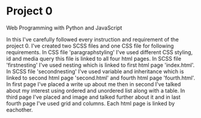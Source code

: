 # Project 0

Web Programming with Python and JavaScript

In this I've carefully followed every instruction and requirement of the project 0. I've created two SCSS files and one CSS file for following requirements. 
In CSS file 'paragraphstyling' I've used different CSS styling, id and media query this file is linked to all four html pages.
In SCSS file 'firstnesting' I've used nesting which is linked to first html page 'index.html'.
In SCSS file 'secondnesting' I've used variable and inheritance which is linked to second html page 'second.html' and fourth html page 'fourth.html'.
In first page I've placed a write up about me then in second I've talked about my interest using ordered and unordered list along with a table. In third page I've placed and image and talked further about it and in last fourth page I've used grid and columns.
Each html page is linked by eachother.  
 